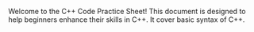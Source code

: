 Welcome to the C++ Code Practice Sheet! This document is designed to help beginners enhance their skills in C++. It cover basic syntax of C++.
